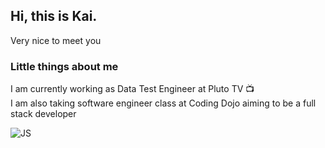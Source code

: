 ## Hi, this is Kai.

Very nice to meet you

### Little things about me

I am currently working as Data Test Engineer at Pluto TV 📺  
I am also taking software engineer class at Coding Dojo aiming to be a full stack developer

![JS](https://fontawesome.com/icons/js?f=brands&s=solid)
